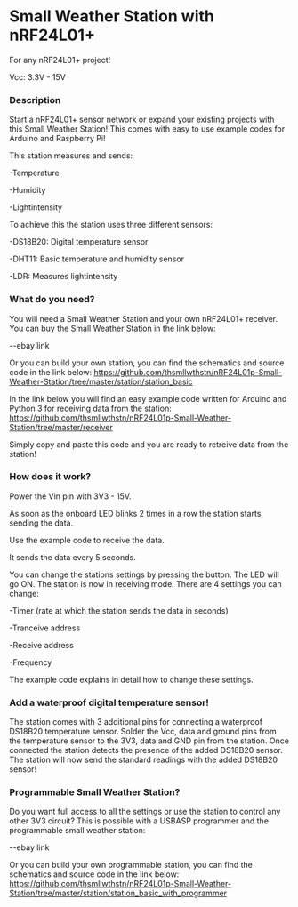 # Small Weather Station with nRF24L01+

For any nRF24L01+ project!

Vcc: 3.3V - 15V


### Description
Start a nRF24L01+ sensor network or expand your existing projects with this Small Weather Station!
This comes with easy to use example codes for Arduino and Raspberry Pi!

This station measures and sends:

 -Temperature
 
 -Humidity
 
 -Lightintensity

To achieve this the station uses three different sensors:

 -DS18B20: Digital temperature sensor
 
 -DHT11: Basic temperature and humidity sensor
 
 -LDR: Measures lightintensity



### What do you need?
You will need a Small Weather Station and your own nRF24L01+ receiver.
You can buy the Small Weather Station in the link below:

--ebay link

Or you can build your own station, you can find the schematics and source code in the link below:
https://github.com/thsmllwthstn/nRF24L01p-Small-Weather-Station/tree/master/station/station_basic

In the link below you will find an easy example code written for Arduino and Python 3 for receiving data from the station:
https://github.com/thsmllwthstn/nRF24L01p-Small-Weather-Station/tree/master/receiver

Simply copy and paste this code and you are ready to retreive data from the station!



### How does it work?
Power the Vin pin with 3V3 - 15V.

As soon as the onboard LED blinks 2 times in a row the station starts sending the data.

Use the example code to receive the data.

It sends the data every 5 seconds.

You can change the stations settings by pressing the button. The LED will go ON. The station is now in receiving mode.
There are 4 settings you can change:

 -Timer (rate at which the station sends the data in seconds)
 
 -Tranceive address
 
 -Receive address
 
 -Frequency

The example code explains in detail how to change these settings.


### Add a waterproof digital temperature sensor!
The station comes with 3 additional pins for connecting a waterproof DS18B20 temperature sensor.
Solder the Vcc, data and ground pins from the temperature sensor to the 3V3, data and GND pin from the station.
Once connected the station detects the presence of the added DS18B20 sensor.
The station will now send the standard readings with the added DS18B20 sensor!



### Programmable Small Weather Station?
Do you want full access to all the settings or use the station to control any other 3V3 circuit?
This is possible with a USBASP programmer and the programmable small weather station: 

--ebay link

Or you can build your own programmable station, you can find the schematics and source code in the link below:
https://github.com/thsmllwthstn/nRF24L01p-Small-Weather-Station/tree/master/station/station_basic_with_programmer
